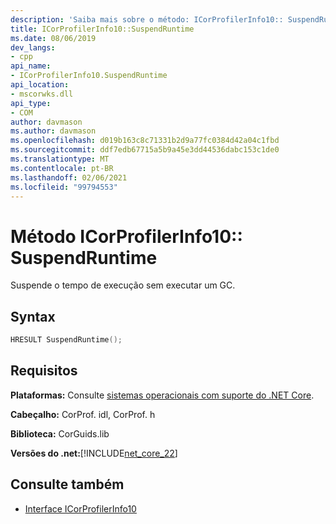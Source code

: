 ```yaml
---
description: 'Saiba mais sobre o método: ICorProfilerInfo10:: SuspendRuntime'
title: ICorProfilerInfo10::SuspendRuntime
ms.date: 08/06/2019
dev_langs:
- cpp
api_name:
- ICorProfilerInfo10.SuspendRuntime
api_location:
- mscorwks.dll
api_type:
- COM
author: davmason
ms.author: davmason
ms.openlocfilehash: d019b163c8c71331b2d9a77fc0384d42a04c1fbd
ms.sourcegitcommit: ddf7edb67715a5b9a45e3dd44536dabc153c1de0
ms.translationtype: MT
ms.contentlocale: pt-BR
ms.lasthandoff: 02/06/2021
ms.locfileid: "99794553"
---
```

# <a name="icorprofilerinfo10suspendruntime-method"></a>Método ICorProfilerInfo10:: SuspendRuntime

Suspende o tempo de execução sem executar um GC.

## <a name="syntax"></a>Syntax

```cpp
HRESULT SuspendRuntime();
```

## <a name="requirements"></a>Requisitos

**Plataformas:** Consulte [sistemas operacionais com suporte do .NET Core](../../../core/install/windows.md?pivots=os-windows).

**Cabeçalho:** CorProf. idl, CorProf. h

**Biblioteca:** CorGuids.lib

**Versões do .net:**[!INCLUDE[net_core_22](../../../../includes/net-core-30-md.md)]

## <a name="see-also"></a>Consulte também

- [Interface ICorProfilerInfo10](icorprofilerinfo10-interface.md)
